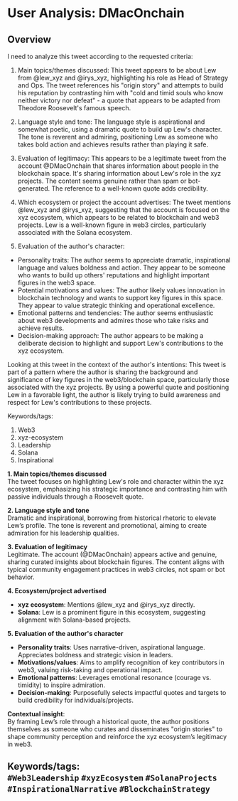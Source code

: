 # User Analysis: DMacOnchain

## Overview

<think>
I need to analyze this tweet according to the requested criteria:

1. Main topics/themes discussed:
This tweet appears to be about Lew from @lew_xyz and @irys_xyz, highlighting his role as Head of Strategy and Ops. The tweet references his "origin story" and attempts to build his reputation by contrasting him with "cold and timid souls who know neither victory nor defeat" - a quote that appears to be adapted from Theodore Roosevelt's famous speech.

2. Language style and tone:
The language style is aspirational and somewhat poetic, using a dramatic quote to build up Lew's character. The tone is reverent and admiring, positioning Lew as someone who takes bold action and achieves results rather than playing it safe.

3. Evaluation of legitimacy:
This appears to be a legitimate tweet from the account @DMacOnchain that shares information about people in the blockchain space. It's sharing information about Lew's role in the xyz projects. The content seems genuine rather than spam or bot-generated. The reference to a well-known quote adds credibility.

4. Which ecosystem or project the account advertises:
The tweet mentions @lew_xyz and @irys_xyz, suggesting that the account is focused on the xyz ecosystem, which appears to be related to blockchain and web3 projects. Lew is a well-known figure in web3 circles, particularly associated with the Solana ecosystem.

5. Evaluation of the author's character:
- Personality traits: The author seems to appreciate dramatic, inspirational language and values boldness and action. They appear to be someone who wants to build up others' reputations and highlight important figures in the web3 space.
- Potential motivations and values: The author likely values innovation in blockchain technology and wants to support key figures in this space. They appear to value strategic thinking and operational excellence.
- Emotional patterns and tendencies: The author seems enthusiastic about web3 developments and admires those who take risks and achieve results.
- Decision-making approach: The author appears to be making a deliberate decision to highlight and support Lew's contributions to the xyz ecosystem.

Looking at this tweet in the context of the author's intentions:
This tweet is part of a pattern where the author is sharing the background and significance of key figures in the web3/blockchain space, particularly those associated with the xyz projects. By using a powerful quote and positioning Lew in a favorable light, the author is likely trying to build awareness and respect for Lew's contributions to these projects.

Keywords/tags:
1. Web3
2. xyz-ecosystem
3. Leadership
4. Solana
5. Inspirational
</think>

**1. Main topics/themes discussed**  
The tweet focuses on highlighting Lew's role and character within the xyz ecosystem, emphasizing his strategic importance and contrasting him with passive individuals through a Roosevelt quote.

**2. Language style and tone**  
Dramatic and inspirational, borrowing from historical rhetoric to elevate Lew’s profile. The tone is reverent and promotional, aiming to create admiration for his leadership qualities.

**3. Evaluation of legitimacy**  
Legitimate. The account (@DMacOnchain) appears active and genuine, sharing curated insights about blockchain figures. The content aligns with typical community engagement practices in web3 circles, not spam or bot behavior.

**4. Ecosystem/project advertised**  
- **xyz ecosystem**: Mentions @lew_xyz and @irys_xyz directly.  
- **Solana**: Lew is a prominent figure in this ecosystem, suggesting alignment with Solana-based projects.

**5. Evaluation of the author's character**  
- **Personality traits**: Uses narrative-driven, aspirational language. Appreciates boldness and strategic vision in leaders.  
- **Motivations/values**: Aims to amplify recognition of key contributors in web3, valuing risk-taking and operational impact.  
- **Emotional patterns**: Leverages emotional resonance (courage vs. timidity) to inspire admiration.  
- **Decision-making**: Purposefully selects impactful quotes and targets to build credibility for individuals/projects.

**Contextual insight**:  
By framing Lew’s role through a historical quote, the author positions themselves as someone who curates and disseminates "origin stories" to shape community perception and reinforce the xyz ecosystem’s legitimacy in web3.

**Keywords/tags**:  
`#Web3Leadership` `#xyzEcosystem` `#SolanaProjects` `#InspirationalNarrative` `#BlockchainStrategy`
---
